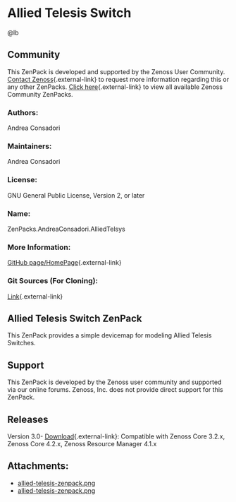# Allied Telesis Switch

@lb[](img/zenpack-allied-telesis-zenpack.png)

## Community

This ZenPack is developed and supported by the Zenoss User Community.
[Contact Zenoss](https://tryit.zenoss.com/zenpack-contact/){.external-link} to
request more information regarding this or any other ZenPacks. [Click here](https://zenoss.com/product/zenpacks?f%5B0%5D=im_field_zenpack_category:1021){.external-link} to
view all available Zenoss Community ZenPacks.

### Authors:

Andrea Consadori

### Maintainers:

Andrea Consadori

### License:

GNU General Public License, Version 2, or later

### Name:

ZenPacks.AndreaConsadori.AlliedTelsys

### More Information:

[GitHub page/HomePage](https://github.com/zenoss/ZenPacks.AndreaConsadori.AlliedTelsys){.external-link}

### Git Sources (For Cloning):

[Link](https://github.com/zenoss/ZenPacks.AndreaConsadori.AlliedTelsys.git){.external-link}

## Allied Telesis Switch ZenPack

This ZenPack provides a simple devicemap for modeling Allied Telesis
Switches.

## Support

This ZenPack is developed by the Zenoss user community and supported via
our online forums. Zenoss, Inc. does not provide direct support for this
ZenPack.

## Releases

Version 3.0- [Download](https://storage.googleapis.com/zenpacks/ZenPacks.AndreaConsadori.AlliedTelsys/3.0/ZenPacks.AndreaConsadori.AlliedTelsys-3.0.egg){.external-link}:   Compatible with Zenoss Core 3.2.x, Zenoss Core 4.2.x, Zenoss
    Resource Manager 4.1.x

## Attachments:

-   [allied-telesis-zenpack.png](img/zenpack-allied-telesis-zenpack.png)
-   [allied-telesis-zenpack.png](img/zenpack-allied-telesis-zenpack.png)

